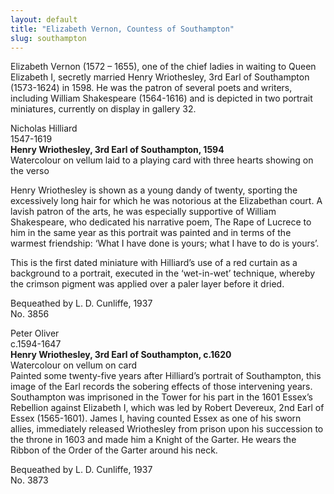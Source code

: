 ```yaml
---
layout: default
title: "Elizabeth Vernon, Countess of Southampton"
slug: southampton
---
```


Elizabeth Vernon (1572 – 1655), one of the chief ladies in waiting to Queen Elizabeth I, secretly married Henry Wriothesley, 3rd Earl of Southampton (1573-1624) in 1598. He was the patron of several poets and writers, including William Shakespeare (1564-1616) and is depicted in two portrait miniatures, currently on display in gallery 32.

Nicholas Hilliard  
1547-1619  
**Henry Wriothesley, 3rd Earl of Southampton, 1594**  
Watercolour on vellum laid to a playing card with three hearts showing on the verso

Henry Wriothesley is shown as a young dandy of twenty, sporting the excessively long hair for which he was notorious at the Elizabethan court. A lavish patron of the arts, he was especially supportive of William Shakespeare, who dedicated his narrative poem, The Rape of Lucrece to him in the same year as this portrait was painted and in terms of the warmest friendship: ‘What I have done is yours; what I have to do is yours’.

This is the first dated miniature with Hilliard’s use of a red curtain as a background to a portrait, executed in the ‘wet-in-wet’ technique, whereby the crimson pigment was applied over a paler layer before it dried.

Bequeathed by L. D. Cunliffe, 1937  
No. 3856

Peter Oliver  
c.1594-1647  
**Henry Wriothesley, 3rd Earl of Southampton, c.1620**  
Watercolour on vellum on card  
Painted some twenty-five years after Hilliard’s portrait of Southampton, this image of the Earl records the sobering effects of those intervening years. Southampton was imprisoned in the Tower for his part in the 1601 Essex’s Rebellion against Elizabeth I, which was led by Robert Devereux, 2nd Earl of Essex (1565-1601). James I, having counted Essex as one of his sworn allies, immediately released Wriothesley from prison upon his succession to the throne in 1603 and made him a Knight of the Garter. He wears the Ribbon of the Order of the Garter around his neck.  

Bequeathed by L. D. Cunliffe, 1937  
No. 3873
